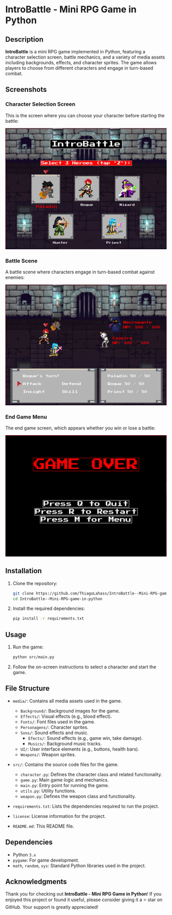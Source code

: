 # IntroBattle - Mini RPG Game in Python

## Description

**IntroBattle** is a mini RPG game implemented in Python, featuring a character selection screen, battle mechanics, and a variety of media assets including backgrounds, effects, and character sprites. The game allows players to choose from different characters and engage in turn-based combat.

## Screenshots

### Character Selection Screen
This is the screen where you can choose your character before starting the battle:

![Character Selection](media/screenshots/selection_menu.png)

### Battle Scene
A battle scene where characters engage in turn-based combat against enemies:

![Battle Scene](media/screenshots/battle_arena.png)

### End Game Menu
The end game screen, which appears whether you win or lose a battle:

![End Game Menu](media/screenshots/end_game.png)

## Installation

1. Clone the repository:
   ```bash
   git clone https://github.com/ThiagoLahass/IntroBattle--Mini-RPG-game-in-python
   cd IntroBattle--Mini-RPG-game-in-python
   ```

2. Install the required dependencies:
    ```bash
    pip install -r requirements.txt
    ```

## Usage

1. Run the game:
    ```bash
    python src/main.py
    ```

2. Follow the on-screen instructions to select a character and start the game.

## File Structure

- `media/`: Contains all media assets used in the game.

  - `Background/`: Background images for the game.
  - `Effects/`: Visual effects (e.g., blood effect).
  - `Fonts/`: Font files used in the game.
  - `Personagens/`: Character sprites.
  - `Sons/`: Sound effects and music.
    - `Efects/`: Sound effects (e.g., game win, take damage).
    - `Musics/`: Background music tracks.
  - `UI/`: User interface elements (e.g., buttons, health bars).
  - `Weapons/`: Weapon sprites.

- `src/`: Contains the source code files for the game.

  - `character.py`: Defines the character class and related functionality.
  - `game.py`: Main game logic and mechanics.
  - `main.py`: Entry point for running the game.
  - `utils.py`: Utility functions.
  - `weapon.py`: Defines the weapon class and functionality.

- `requirements.txt`: Lists the dependencies required to run the project.
- `license`: License information for the project.
- `README.md`: This README file.

## Dependencies

- Python `3.x`
- `pygame`: For game development.
- `math`, `random`, `sys`: Standard Python libraries used in the project.

## Acknowledgments

Thank you for checking out **IntroBattle - Mini RPG Game in Python**! If you enjoyed this project or found it useful, please consider giving it a ⭐ star on GitHub. Your support is greatly appreciated!
